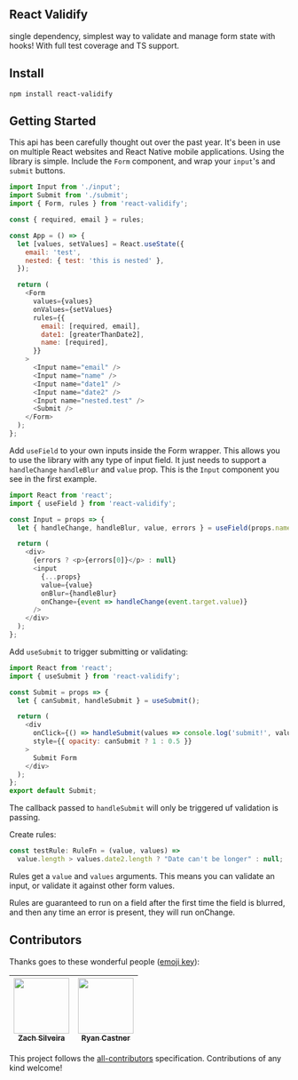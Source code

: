 ## React Validify

single dependency, simplest way to validate and manage form state with hooks! With full test coverage and TS support.

## Install

```
npm install react-validify
```

## Getting Started

This api has been carefully thought out over the past year. It's been in use on multiple React websites and React Native mobile applications. Using the library is simple. Include the `Form` component, and wrap your `input`'s and `submit` buttons.

```js
import Input from './input';
import Submit from './submit';
import { Form, rules } from 'react-validify';

const { required, email } = rules;

const App = () => {
  let [values, setValues] = React.useState({
    email: 'test',
    nested: { test: 'this is nested' },
  });

  return (
    <Form
      values={values}
      onValues={setValues}
      rules={{
        email: [required, email],
        date1: [greaterThanDate2],
        name: [required],
      }}
    >
      <Input name="email" />
      <Input name="name" />
      <Input name="date1" />
      <Input name="date2" />
      <Input name="nested.test" />
      <Submit />
    </Form>
  );
};
```

Add `useField` to your own inputs inside the Form wrapper. This allows you to use the library with any type of input field.
It just needs to support a `handleChange` `handleBlur` and `value` prop. This is the `Input` component you see in the first example.

```js
import React from 'react';
import { useField } from 'react-validify';

const Input = props => {
  let { handleChange, handleBlur, value, errors } = useField(props.name);

  return (
    <div>
      {errors ? <p>{errors[0]}</p> : null}
      <input
        {...props}
        value={value}
        onBlur={handleBlur}
        onChange={event => handleChange(event.target.value)}
      />
    </div>
  );
};
```

Add `useSubmit` to trigger submitting or validating:

```js
import React from 'react';
import { useSubmit } from 'react-validify';

const Submit = props => {
  let { canSubmit, handleSubmit } = useSubmit();

  return (
    <div
      onClick={() => handleSubmit(values => console.log('submit!', values))}
      style={{ opacity: canSubmit ? 1 : 0.5 }}
    >
      Submit Form
    </div>
  );
};
export default Submit;
```
The callback passed to `handleSubmit` will only be triggered uf validation is passing.

Create rules:

```js
const testRule: RuleFn = (value, values) =>
  value.length > values.date2.length ? "Date can't be longer" : null;
```

Rules get a `value` and `values` arguments. This means you can validate an input, or validate it against other form values.

Rules are guaranteed to run on a field after the first time the field is blurred, and then any time an error is present, they will run onChange.

## Contributors

Thanks goes to these wonderful people ([emoji key](https://github.com/kentcdodds/all-contributors#emoji-key)):

<!-- ALL-CONTRIBUTORS-LIST:START - Do not remove or modify this section -->

| [<img src="https://avatars0.githubusercontent.com/u/449136?v=4" width="100px;"/><br /><sub>Zach Silveira</sub>](https://zach.codes)<br /> | [<img src="https://avatars1.githubusercontent.com/u/2430381?v=4" width="100px;"/><br /><sub>Ryan Castner</sub>](http://audiolion.github.io)<br /> |
| :---------------------------------------------------------------------------------------------------------------------------------------: | :-----------------------------------------------------------------------------------------------------------------------------------------------: |


<!-- ALL-CONTRIBUTORS-LIST:END -->

This project follows the [all-contributors](https://github.com/kentcdodds/all-contributors) specification. Contributions of any kind welcome!
